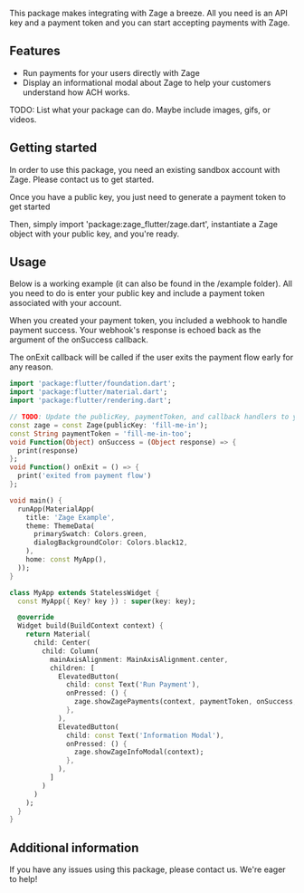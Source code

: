 This package makes integrating with Zage a breeze.
All you need is an API key and a payment token and you can start accepting payments with Zage.

## Features
- Run payments for your users directly with Zage
- Display an informational modal about Zage to help your customers understand how ACH works. 

TODO: List what your package can do. Maybe include images, gifs, or videos.

## Getting started
In order to use this package, you need an existing sandbox account with Zage.
Please contact us to get started.

Once you have a public key, you just need to generate a payment token to get started

Then, simply import 'package:zage_flutter/zage.dart', instantiate a Zage object with your public key, and you're ready.

## Usage

Below is a working example (it can also be found in the /example folder).
All you need to do is enter your public key and include a payment token associated with your account.

When you created your payment token, you included a webhook to handle payment success.
Your webhook's response is echoed back as the argument of the onSuccess callback.

The onExit callback will be called if the user exits the payment flow early for any reason.

```dart
import 'package:flutter/foundation.dart';
import 'package:flutter/material.dart';
import 'package:flutter/rendering.dart';

// TODO: Update the publicKey, paymentToken, and callback handlers to your needs
const zage = const Zage(publicKey: 'fill-me-in');
const String paymentToken = 'fill-me-in-too';
void Function(Object) onSuccess = (Object response) => {
  print(response)
};
void Function() onExit = () => {
  print('exited from payment flow')
};

void main() {
  runApp(MaterialApp(
    title: 'Zage Example',
    theme: ThemeData(
      primarySwatch: Colors.green,
      dialogBackgroundColor: Colors.black12,
    ),
    home: const MyApp(),
  ));
}

class MyApp extends StatelessWidget {
  const MyApp({ Key? key }) : super(key: key);

  @override
  Widget build(BuildContext context) {
    return Material(
      child: Center(
        child: Column(
          mainAxisAlignment: MainAxisAlignment.center,
          children: [
            ElevatedButton(
              child: const Text('Run Payment'),
              onPressed: () {
                zage.showZagePayments(context, paymentToken, onSuccess, onExit);
              },
            ),
            ElevatedButton(
              child: const Text('Information Modal'),
              onPressed: () {
                zage.showZageInfoModal(context);
              },
            ),
          ]
        )
      )
    );
  }
}
```

## Additional information
If you have any issues using this package, please contact us. We're eager to help!
